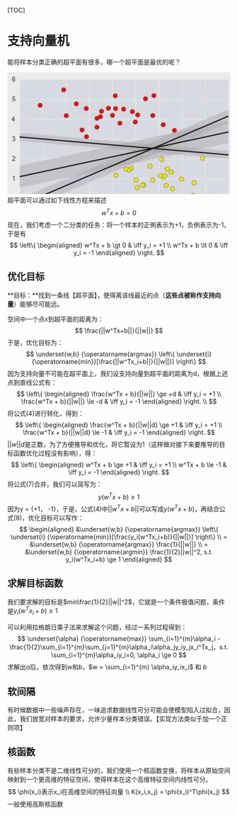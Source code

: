[TOC]

# 支持向量机

能将样本分类正确的超平面有很多，哪一个超平面是最优的呢？

![image-20220705104259719](svm1.png)
超平面可以通过如下线性方程来描述
$$
w^Tx + b = 0
$$
现在，我们考虑一个二分类的任务：将一个样本的正例表示为+1，负例表示为-1，于是有
$$
\left\{
\begin{aligned}
w^Tx + b \gt 0 & \iff y_i = +1 \\
w^Tx + b \lt 0 & \iff y_i = -1 
\end{aligned}
\right. 
$$

## 优化目标

**目标：**找到一条线【超平面】，使得离该线最近的点（**这些点被称作支持向量**）能够尽可能远。

空间中一个点$x$到超平面的距离为：
$$
\frac{||w^Tx+b||}{||w||}
$$
于是，优化目标为：
$$
\underset{w,b} {\operatorname{argmax}} \left\{ \underset{i} {\operatorname{min}}[\frac{||w^Tx_i+b||}{||w||}] \right\}
$$
因为支持向量不可能在超平面上，我们设支持向量到超平面的距离为d，根据上述点到直线公式有：
$$
\left\{
\begin{aligned}
\frac{w^Tx + b}{||w||} \ge +d & \iff y_i = +1 \\
\frac{w^Tx + b}{||w||} \le -d & \iff y_i = -1 
\end{aligned}
\right. \\
$$
将公式(4)进行转化，得到：
$$
\left\{
\begin{aligned}
\frac{w^Tx + b}{||w||d} \ge +1 & \iff y_i = +1 \\
\frac{w^Tx + b}{||w||d} \le -1 & \iff y_i = -1 
\end{aligned}
\right.
$$
$||w||d$是正数，为了方便推导和优化，将它暂设为1（这样做对接下来要推导的目标函数优化过程没有影响），得：
$$
\left\{
\begin{aligned}
w^Tx + b \ge +1 & \iff y_i = +1 \\
w^Tx + b \le -1 & \iff y_i = -1 
\end{aligned}
\right.
$$
将公式(7)合并，我们可以简写为：
$$
y(w^Tx+b) \ge 1
$$
因为y = {+1， -1}，于是，公式(4)中$||w^Tx+b||$可以写成$y(w^Tx+b)$，再结合公式(8)，优化目标可以写作：
$$
\begin{aligned}
&\underset{w,b} {\operatorname{argmax}} \left\{ \underset{i} {\operatorname{min}}[\frac{y_i(w^Tx_i+b)}{||w||}] \right\} \\
= &\underset{w,b} {\operatorname{argmax}} \frac{1}{||w||} \\
= &\underset{w,b} {\operatorname{argmin}} \frac{1}{2}||w||^2, s.t. y_i(w^Tx_i+b) \ge 1
\end{aligned}
$$

## 求解目标函数

我们要求解的目标是$min\frac{1}{2}||w||^2$，它就是一个条件极值问题，条件是$y_i(w^Tx_i+b) \ge 1$

可以利用拉格朗日乘子法来求解这个问题，经过一系列过程得到：
$$
\underset{\alpha} {\operatorname{max}} \sum_{i=1}^{m}\alpha_i - \frac{1}{2}\sum_{i=1}^{m}\sum_{j=1}^{m}\alpha_i\alpha_jy_iy_jx_i^Tx_j，s.t. \sum_{i=1}^{m}\alpha_iy_i=0, \alpha_i \ge 0
$$
求解出$\alpha$后，依次得到$w$和$b$，$w = \sum_{i=1}^{m} \alpha_iy_ix_i$ 和 $b$



## 软间隔

有时候数据中一些噪声存在，一味追求数据线性可分可能会使模型陷入过拟合，因此，我们放宽对样本的要求，允许少量样本分类错误。【实现方法类似于加一个正则项】



## 核函数

有些样本分类不是二维线性可分的，我们使用一个核函数变换，将样本从原始空间映射到一个更高维的特征空间，使得样本在这个高维特征空间内线性可分。
$$
\phi(x_i)表示x_i在高维空间的特征向量 \\
K(x_i,x_j) = \phi(x_i)^T\phi(x_j)
$$
一般使用高斯核函数
